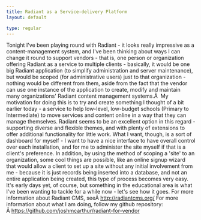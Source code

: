 ```yaml
---
title: Radiant as a Service-delivery Platform
layout: default

type: regular
---
```


Tonight I've been playing round with Radiant - it looks really impressive as a
content-management system, and I've been thinking about ways I can change it
round to support vendors - that is, one person or organization offering Radiant
as a service to multiple clients - basically, it would be one big Radiant
application (to simplify administration and server maintenance), but would be
scoped (for administrative users) just to that organization - nothing would be
different from them, aside from the fact that the vendor can use one instance
of the application to create, modify and maintain many organizations' Radiant
content management systems.Â 
My motivation for doing this is to try and create something I thought of a bit
earlier today - a service to help low-level, low-budget schools (Primary to
Intermediate) to move services and content online in a way that they can manage
themselves. Radiant seems to be an excellent option in this regard - supporting
diverse and flexible themes, and with plenty of extensions to offer additional
functionality for little work. What I want, though, is a sort of dashboard for
myself - I want to have a nice interface to have overall control over each
installation, and for me to administer the site myself if that is a client's
preference. In addition, by using the method of scoping a 'site' to an
organization, some cool things are possible, like an online signup wizard that
would allow a client to set up a site without any initial involvement from me -
because it is just records being inserted into a database, and not an entire
application being created, this type of process becomes very easy.
It's early days yet, of course, but something in the educational area is what
I've been wanting to tackle for a while now - let's see how it goes.
For more information about Radiant CMS, seeÂ http://radiantcms.org/
For more information about what I am doing, follow my github repository:
Â https://github.com/joshmcarthur/radiant-for-vendor

